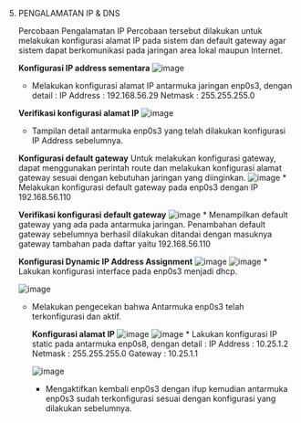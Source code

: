 5. PENGALAMATAN IP & DNS
   
   Percobaan Pengalamatan IP
      Percobaan tersebut dilakukan untuk melakukan konfigurasi alamat IP pada sistem dan default gateway agar sistem dapat berkomunikasi        pada jaringan area lokal maupun Internet.
   
      **Konfigurasi IP address sementara**
      ![image](https://github.com/user-attachments/assets/cd6a4b41-54f7-40d7-9c06-8220ab221110)
   
      * Melakukan konfigurasi alamat IP antarmuka jaringan enp0s3, dengan detail :
            IP Address	: 192.168.56.29
            Netmask	    : 255.255.255.0
   
      **Verifikasi konfigurasi alamat IP**
      ![image](https://github.com/user-attachments/assets/f6d78420-5a09-4cf9-a521-94575ff7f16d)
      * Tampilan detail antarmuka enp0s3 yang telah dilakukan konfigurasi IP Address sebelumnya.
   
      **Konfigurasi default gateway**
       Untuk melakukan konfigurasi gateway, dapat menggunakan perintah route dan melakukan konfigurasi alamat gateway sesuai dengan 
       kebutuhan jaringan yang diinginkan.
       ![image](https://github.com/user-attachments/assets/89d29425-6467-4444-ba1d-79e5ae07006c)
       * Melakukan konfigurasi default gateway pada enp0s3 dengan IP 192.168.56.110
   
      **Verifikasi konfigurasi default gateway**
       ![image](https://github.com/user-attachments/assets/2c41afee-07ad-4cdc-acc3-a162cb82b9c7)
       * Menampilkan default gateway yang ada pada antarmuka jaringan. Penambahan default gateway sebelumnya berhasil dilakukan 
         ditandai dengan masuknya gateway tambahan pada daftar yaitu 192.168.56.110
   
      **Konfigurasi Dynamic IP Address Assignment**
        ![image](https://github.com/user-attachments/assets/d4dcf615-8f13-47fd-85cc-25ba08e13603)
        ![image](https://github.com/user-attachments/assets/505ddb47-984d-4325-95cd-efd1c657d060)
        * Lakukan konfigurasi interface pada enp0s3 menjadi dhcp.

   ![image](https://github.com/user-attachments/assets/e6d6f2be-0bee-40eb-a043-028d18e24795)
   * Melakukan pengecekan bahwa Antarmuka enp0s3 telah terkonfigurasi dan aktif.
     
        **Konfigurasi alamat IP**
          ![image](https://github.com/user-attachments/assets/ac2cdb4a-84d5-4236-964c-95734e7c75dd)
          ![image](https://github.com/user-attachments/assets/8d1dad80-fa70-451b-9cd9-6771ca880dd5)
          * Lakukan konfigurasi IP static pada antarmuka enp0s8, dengan detail :
                   IP Address	: 10.25.1.2
                   Netmask	: 255.255.255.0
                   Gateway	: 10.25.1.1
   
     ![image](https://github.com/user-attachments/assets/0867ad6a-fad8-4d3f-8b34-3bfbb2615e31)
     * Mengaktifkan kembali enp0s3 dengan ifup kemudian antarmuka enp0s3 sudah terkonfigurasi sesuai dengan konfigurasi yang    
       dilakukan sebelumnya. 
